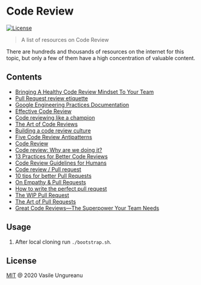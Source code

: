 # Code Review

<a href="https://github.com/VasileUngureanu/repository-template/blob/master/LICENSE"><img src="https://img.shields.io/badge/license-MIT-green.svg" alt="License"></a>

> A list of resources on Code Review

There are hundreds and thousands of resources on the internet for this topic, but only a few of them have a high concentration of valuable content.

## Contents

* [Bringing A Healthy Code Review Mindset To Your Team](https://dev.to/a_sandrina_p/bringing-a-healthy-code-review-mindset-to-your-team-f8o)
* [Pull Request review etiquette](https://medium.com/babylon-engineering/pull-request-review-etiquette-2101d36d4818)
* [Google Engineering Practices Documentation](https://google.github.io/eng-practices/)
* [Effective Code Review](https://www.youtube.com/watch?v=C-vkzC5iCCM)
* [Code reviewing like a champion](https://www.youtube.com/watch?v=1IOu2b4KTyU)
* [The Art of Code Reviews](https://www.slideshare.net/ThiagoPorcincula/the-art-of-code-reviews)
* [Building a code review culture](https://www.youtube.com/watch?v=I0_N5MBYB5s)
* [Five Code Review Antipatterns](https://blogs.oracle.com/javamagazine/five-code-review-antipatterns)
* [Code Review](https://github.com/thoughtbot/guides/tree/master/code-review)
* [Code review: Why are we doing it?](https://codurance.com/2015/09/29/codereview/)
* [13 Practices for Better Code Reviews](https://www.infoq.com/articles/practices-better-code-reviews/?utm_source=twitter&utm_medium=qcon&utm_campaign=calendar)
* [Code Review Guidelines for Humans](https://phauer.com/2018/code-review-guidelines/)
* [Code review / Pull request](https://avito-tech.github.io/avito-android/docs/contributing/codereview/)
* [10 tips for better Pull Requests](https://blog.ploeh.dk/2015/01/15/10-tips-for-better-pull-requests/)
* [On Empathy & Pull Requests](https://slack.engineering/on-empathy-pull-requests-979e4257d158)
* [How to write the perfect pull request](https://github.blog/2015-01-21-how-to-write-the-perfect-pull-request/)
* [The WIP Pull Request](https://ben.straub.cc/2015/04/02/wip-pull-request/)
* [The Art of Pull Requests](https://medium.com/hackernoon/the-art-of-pull-requests-6f0f099850f9)
* [Great Code Reviews—The Superpower Your Team Needs](https://engineering.shopify.com/blogs/engineering/great-code-reviews)

## Usage

1. After local cloning run `./bootstrap.sh`.

License
-------

[MIT](LICENSE) @ 2020 Vasile Ungureanu
